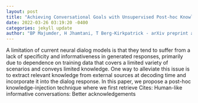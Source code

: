 ```yaml
--- 
layout: post 
title: "Achieving Conversational Goals with Unsupervised Post-hoc Knowledge Injection" 
date: 2022-03-26 03:19:20 -0400 
categories: jekyll update 
author: "BP Majumder, H Jhamtani, T Berg-Kirkpatrick - arXiv preprint arXiv , 2022" 
--- 
```

A limitation of current neural dialog models is that they tend to suffer from a lack of specificity and informativeness in generated responses, primarily due to dependence on training data that covers a limited variety of scenarios and conveys limited knowledge. One way to alleviate this issue is to extract relevant knowledge from external sources at decoding time and incorporate it into the dialog response. In this paper, we propose a post-hoc knowledge-injection technique where we first retrieve Cites: Human-like informative conversations: Better acknowledgements